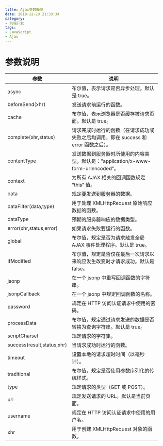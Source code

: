 ```yaml
---
title: Ajax参数概览
date: 2018-12-20 21:30:34
category:
- 前端开发
tags:
- JavaScript
- Ajax
---
```


# 参数说明

参数| 说明 
---- | ---
async	| 布尔值，表示请求是否异步处理。默认是 true。
beforeSend(xhr)	|发送请求前运行的函数。
cache	|布尔值，表示浏览器是否缓存被请求页面。默认是 true。
complete(xhr,status)	|请求完成时运行的函数（在请求成功或失败之后均调用，即在 success 和 error 函数之后）。
contentType|	发送数据到服务器时所使用的内容类型。默认是：”application/x-www-form-urlencoded”。
context	|为所有 AJAX 相关的回调函数规定 “this” 值。
data	|规定要发送到服务器的数据。
dataFilter(data,type)	|用于处理 XMLHttpRequest 原始响应数据的函数。
dataType|	预期的服务器响应的数据类型。
error(xhr,status,error)	|如果请求失败要运行的函数。
global	|布尔值，规定是否为请求触发全局 AJAX 事件处理程序。默认是 true。
ifModified	|布尔值，规定是否仅在最后一次请求以来响应发生改变时才请求成功。默认是 false。
jsonp	|在一个 jsonp 中重写回调函数的字符串。
jsonpCallback	|在一个 jsonp 中规定回调函数的名称。
password|	规定在 HTTP 访问认证请求中使用的密码。
processData	|布尔值，规定通过请求发送的数据是否转换为查询字符串。默认是 true。
scriptCharset	|规定请求的字符集。
success(result,status,xhr)	|当请求成功时运行的函数。
timeout|	设置本地的请求超时时间（以毫秒计）。
traditional	|布尔值，规定是否使用参数序列化的传统样式。
type	|规定请求的类型（GET 或 POST）。
url	|规定发送请求的 URL。默认是当前页面。
username	|规定在 HTTP 访问认证请求中使用的用户名。
xhr	|用于创建 XMLHttpRequest 对象的函数。
